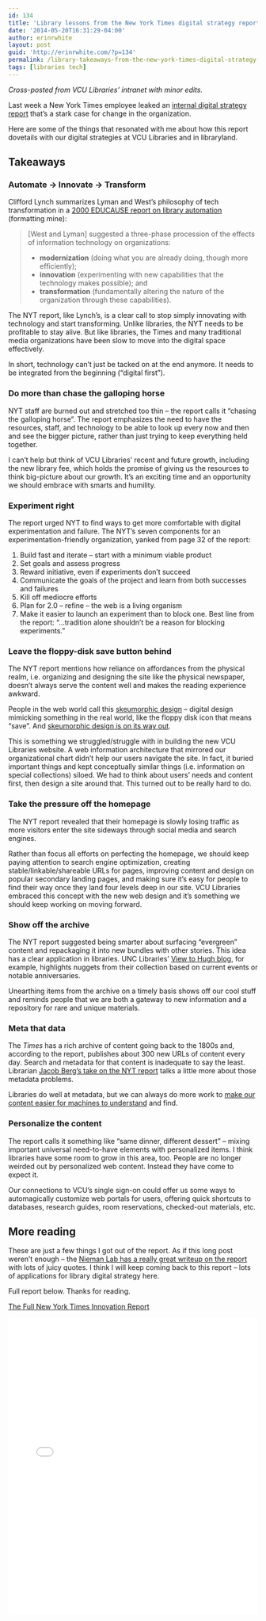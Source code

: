 ```yaml
---
id: 134
title: 'Library lessons from the New York Times digital strategy report'
date: '2014-05-20T16:31:29-04:00'
author: erinrwhite
layout: post
guid: 'http://erinrwhite.com/?p=134'
permalink: /library-takeaways-from-the-new-york-times-digital-strategy-report/
tags: [libraries tech]
---
```


*Cross-posted from VCU Libraries’ intranet with minor edits.*

Last week a New York Times employee leaked an [internal digital strategy report](http://www.scribd.com/doc/224608514/The-Full-New-York-Times-Innovation-Report) that’s a stark case for change in the organization.

Here are some of the things that resonated with me about how this report dovetails with our digital strategies at VCU Libraries and in libraryland.

## Takeaways

### Automate → Innovate → Transform

Clifford Lynch summarizes Lyman and West’s philosophy of tech transformation in a [2000 EDUCAUSE report on library automation](https://net.educause.edu/apps/er/erm00/pp060068.pdf) (formatting mine):

> \[West and Lyman\] suggested a three-phase procession of the effects of information technology on organizations:
> 
> - **modernization** (doing what you are already doing, though more efficiently);
> - **innovation** (experimenting with new capabilities that the technology makes possible); and
> - **transformation** (fundamentally altering the nature of the organization through these capabilities).

The NYT report, like Lynch’s, is a clear call to stop simply innovating with technology and start transforming. Unlike libraries, the NYT needs to be profitable to stay alive. But like libraries, the Times and many traditional media organizations have been slow to move into the digital space effectively.

In short, technology can’t just be tacked on at the end anymore. It needs to be integrated from the beginning (“digital first”).

### Do more than chase the galloping horse

NYT staff are burned out and stretched too thin – the report calls it “chasing the galloping horse”. The report emphasizes the need to have the resources, staff, and technology to be able to look up every now and then and see the bigger picture, rather than just trying to keep everything held together.

I can’t help but think of VCU Libraries’ recent and future growth, including the new library fee, which holds the promise of giving us the resources to think big-picture about our growth. It’s an exciting time and an opportunity we should embrace with smarts and humility.

### Experiment right

The report urged NYT to find ways to get more comfortable with digital experimentation and failure. The NYT’s seven components for an experimentation-friendly organization, yanked from page 32 of the report:

1. Build fast and iterate – start with a minimum viable product
2. Set goals and assess progress
3. Reward initiative, even if experiments don’t succeed
4. Communicate the goals of the project and learn from both successes and failures
5. Kill off mediocre efforts
6. Plan for 2.0 – refine – the web is a living organism
7. Make it easier to launch an experiment than to block one. Best line from the report: “…tradition alone shouldn’t be a reason for blocking experiments.”

### Leave the floppy-disk save button behind

The NYT report mentions how reliance on affordances from the physical realm, i.e. organizing and designing the site like the physical newspaper, doesn’t always serve the content well and makes the reading experience awkward.

People in the web world call this [skeumorphic design](http://en.wikipedia.org/wiki/Skeuomorph) – digital design mimicking something in the real world, like the floppy disk icon that means “save”. And [skeumorphic design is on its way out](http://www.npr.org/2012/11/01/164129889/when-a-floppy-disc-icon-no-longer-signals-save).

This is something we struggled/struggle with in building the new VCU Libraries website. A web information architecture that mirrored our organizational chart didn’t help our users navigate the site. In fact, it buried important things and kept conceptually similar things (i.e. information on special collections) siloed. We had to think about users’ needs and content first, then design a site around that. This turned out to be really hard to do.

### Take the pressure off the homepage

The NYT report revealed that their homepage is slowly losing traffic as more visitors enter the site sideways through social media and search engines.

Rather than focus all efforts on perfecting the homepage, we should keep paying attention to search engine optimization, creating stable/linkable/shareable URLs for pages, improving content and design on popular secondary landing pages, and making sure it’s easy for people to find their way once they land four levels deep in our site. VCU Libraries embraced this concept with the new web design and it’s something we should keep working on moving forward.

### Show off the archive

The NYT report suggested being smarter about surfacing “evergreen” content and repackaging it into new bundles with other stories. This idea has a clear application in libraries. UNC Libraries’ [View to Hugh blog](http://blogs.lib.unc.edu/morton/), for example, highlights nuggets from their collection based on current events or notable anniversaries.

Unearthing items from the archive on a timely basis shows off our cool stuff and reminds people that we are both a gateway to new information and a repository for rare and unique materials.

### Meta that data

The *Times* has a rich archive of content going back to the 1800s and, according to the report, publishes about 300 new URLs of content every day. Search and metadata for that content is inadequate to say the least. Librarian [Jacob Berg’s take on the NYT report](http://beerbrarian.blogspot.com/2014/05/the-new-york-times-digital-strategy-and.html?m=1) talks a little more about those metadata problems.

Libraries do well at metadata, but we can always do more work to [make our content easier for machines to understand](http://blogs.library.duke.edu/bitstreams/2014/03/27/schema-org-and-google-for-local-discovery-some-key-takeaways/ "Wrap-up: Takeaways from Code4Lib 2014") and find.

### Personalize the content

The report calls it something like “same dinner, different dessert” – mixing important universal need-to-have elements with personalized items. I think libraries have some room to grow in this area, too. People are no longer weirded out by personalized web content. Instead they have come to expect it.

Our connections to VCU’s single sign-on could offer us some ways to automagically customize web portals for users, offering quick shortcuts to databases, research guides, room reservations, checked-out materials, etc.

## More reading

These are just a few things I got out of the report. As if this long post weren’t enough – the [Nieman Lab has a really great writeup on the report](http://www.niemanlab.org/2014/05/the-leaked-new-york-times-innovation-report-is-one-of-the-key-documents-of-this-media-age/) with lots of juicy quotes. I think I will keep coming back to this report – lots of applications for library digital strategy here.

Full report below. Thanks for reading.

[The Full New York Times Innovation Report](http://www.scribd.com/doc/224608514 "View The Full New York Times Innovation Report on Scribd")

<iframe class="scribd_iframe_embed" data-aspect-ratio="undefined" data-auto-height="false" frameborder="0" height="600" id="doc_65399" loading="lazy" scrolling="no" src="//www.scribd.com/embeds/224608514/content?start_page=1&view_mode=scroll&show_recommendations=true" width="100%"></iframe>